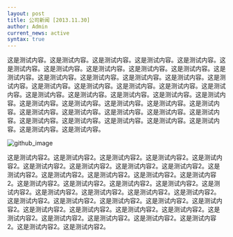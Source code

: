 ```yaml
---
layout: post
title: 公司新闻 [2013.11.30]
author: Admin
current_news: active
syntax: true
---
```



这是测试内容。这是测试内容。这是测试内容。这是测试内容。这是测试内容。这是测试内容。这是测试内容。这是测试内容。这是测试内容。这是测试内容。这是测试内容。这是测试内容。这是测试内容。这是测试内容。这是测试内容。这是测试内容。这是测试内容。这是测试内容。这是测试内容。这是测试内容。这是测试内容。这是测试内容。这是测试内容。这是测试内容。这是测试内容。这是测试内容。这是测试内容。这是测试内容。这是测试内容。这是测试内容。这是测试内容。这是测试内容。这是测试内容。这是测试内容。这是测试内容。这是测试内容。这是测试内容。这是测试内容。这是测试内容。这是测试内容。这是测试内容。这是测试内容。这是测试内容。

![github_image](/img/news/test/github.jpg)

这是测试内容2。这是测试内容2。这是测试内容2。这是测试内容2。这是测试内容2。这是测试内容2。这是测试内容2。这是测试内容2。这是测试内容2。这是测试内容2。这是测试内容2。这是测试内容2。这是测试内容2。这是测试内容2。这是测试内容2。这是测试内容2。这是测试内容2。这是测试内容2。这是测试内容2。这是测试内容2。这是测试内容2。这是测试内容2。这是测试内容2。这是测试内容2。这是测试内容2。这是测试内容2。这是测试内容2。这是测试内容2。这是测试内容2。这是测试内容2。这是测试内容2。这是测试内容2。这是测试内容2。这是测试内容2。这是测试内容2。这是测试内容2。这是测试内容2。这是测试内容2。这是测试内容2。